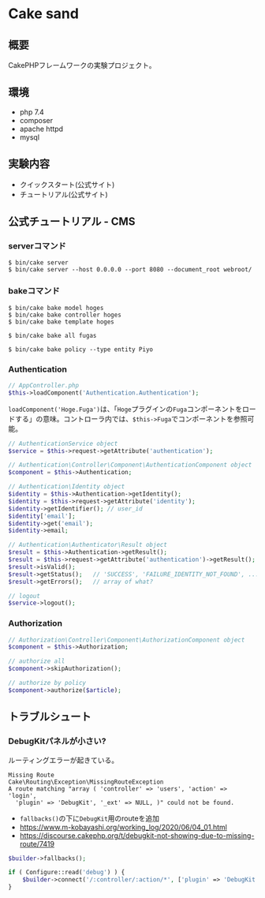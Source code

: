 # Cake sand

## 概要

CakePHPフレームワークの実験プロジェクト。

## 環境

- php 7.4
- composer
- apache httpd
- mysql

## 実験内容

- クイックスタート(公式サイト)
- チュートリアル(公式サイト)

## 公式チュートリアル - CMS

### serverコマンド

```
$ bin/cake server
$ bin/cake server --host 0.0.0.0 --port 8080 --document_root webroot/
```

### bakeコマンド

```
$ bin/cake bake model hoges
$ bin/cake bake controller hoges
$ bin/cake bake template hoges

$ bin/cake bake all fugas

$ bin/cake bake policy --type entity Piyo
```


### Authentication

```php
// AppController.php
$this->loadComponent('Authentication.Authentication');
```

`loadComponent('Hoge.Fuga')`は、「`Hoge`プラグインの`Fuga`コンポーネントをロードする」の意味。コントローラ内では、`$this->Fuga`でコンポーネントを参照可能。

```php
// AuthenticationService object
$service = $this->request->getAttribute('authentication');

// Authentication\Controller\Component\AuthenticationComponent object
$component = $this->Authentication;

// Authentication\Identity object
$identity = $this->Authentication->getIdentity();
$identity = $this->request->getAttribute('identity');
$identity->getIdentifier(); // user_id
$identity['email'];
$identity->get('email');
$identity->email;

// Authentication\Authenticator\Result object
$result = $this->Authentication->getResult();
$result = $this->request->getAttribute('authentication')->getResult();
$result->isValid();
$result->getStatus();   // 'SUCCESS', 'FAILURE_IDENTITY_NOT_FOUND', ...
$result->getErrors();   // array of what?

// logout
$service->logout();
```

### Authorization

```php
// Authorization\Controller\Component\AuthorizationComponent object
$component = $this->Authorization;

// authorize all
$component->skipAuthorization();

// authorize by policy
$component->authorize($article);
```

## トラブルシュート

### DebugKitパネルが小さい?

ルーティングエラーが起きている。

```
Missing Route
Cake\Routing\Exception\MissingRouteException
A route matching "array ( 'controller' => 'users', 'action' => 'login',
  'plugin' => 'DebugKit', '_ext' => NULL, )" could not be found.
```

- `fallbacks()`の下に`DebugKit`用のrouteを追加
- https://www.m-kobayashi.org/working_log/2020/06/04_01.html
- https://discourse.cakephp.org/t/debugkit-not-showing-due-to-missing-route/7419

```php
$builder->fallbacks();

if ( Configure::read('debug') ) {
    $builder->connect('/:controller/:action/*', ['plugin' => 'DebugKit']);
}
```

